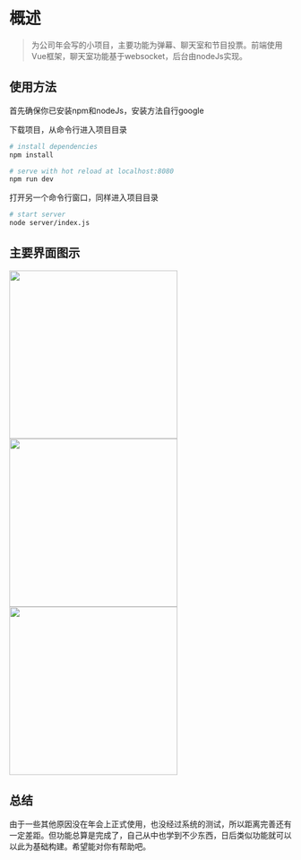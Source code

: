# 概述

> 为公司年会写的小项目，主要功能为弹幕、聊天室和节目投票。前端使用Vue框架，聊天室功能基于websocket，后台由nodeJs实现。

## 使用方法

首先确保你已安装npm和nodeJs，安装方法自行google

下载项目，从命令行进入项目目录
``` bash
# install dependencies
npm install

# serve with hot reload at localhost:8080
npm run dev
```

打开另一个命令行窗口，同样进入项目目录
``` bash
# start server
node server/index.js
```

## 主要界面图示
<img height='300px' width='auto' style='display:inline' src='https://github.com/soggotheslitherer/cls-annual-meeting/blob/master/static/danmu.png'/>  <img height='300px' width='auto' style='display:inline' src='https://github.com/soggotheslitherer/cls-annual-meeting/blob/master/static/chat.png'/> <img height='300px' width='auto' style='display:inline' src='https://github.com/soggotheslitherer/cls-annual-meeting/blob/master/static/vote.png'/>

## 总结

由于一些其他原因没在年会上正式使用，也没经过系统的测试，所以距离完善还有一定差距。但功能总算是完成了，自己从中也学到不少东西，日后类似功能就可以以此为基础构建。希望能对你有帮助吧。
